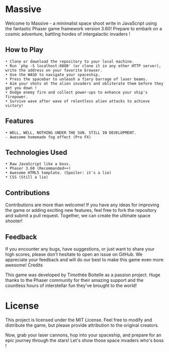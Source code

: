 # Massive

Welcome to Massive - a minimalist space shoot write in JavaScript using the fantastic Phaser game framework version 3.60! Prepare to embark on a cosmic adventure, battling hordes of intergalactic invaders !

## How to Play

    • Clone or download the repository to your local machine.
    • Run `php -S localhost:8080' (or clone it in any other HTTP server), write the address on your favorite browser.
    • Use the WASD to navigate your spaceship.
    • Press the spacebar to unleash a fiery barrage of laser beams.
    • Aim your shots at the alien invaders and obliterate them before they get you down !
    • Dodge enemy fire and collect power-ups to enhance your ship's firepower.
    • Survive wave after wave of relentless alien attacks to achieve victory!

## Features

    • WELL, WELL, NOTHING UNDER THE SUN. STILL IN DEVELOPMENT.
    - Awesome homemade fog effect (Pro FX)

## Technologies Used

    • Raw JavaScript like a boss.
    • Phaser 3.60 (Recommanded++)
    • Awesome HTML5 template. (Spoiler: it's a lie)
    • CSS (Still a lie)

## Contributions

Contributions are more than welcome! If you have any ideas for improving the game or adding exciting new features, feel free to fork the repository and submit a pull request. Together, we can create the ultimate space shooter!

## Feedback

If you encounter any bugs, have suggestions, or just want to share your high scores, please don't hesitate to open an issue on GitHub. We appreciate your feedback and will do our best to make this game even more awesome!
Credits

This game was developed by Timothée Boitelle as a passion project. Huge thanks to the Phaser community for their amazing support and the countless hours of interstellar fun they've brought to the world!

# License

This project is licensed under the MIT License. Feel free to modify and distribute the game, but please provide attribution to the original creators.

Now, grab your laser cannons, hop into your spaceship, and prepare for an epic journey through the stars! Let's show those space invaders who's boss !